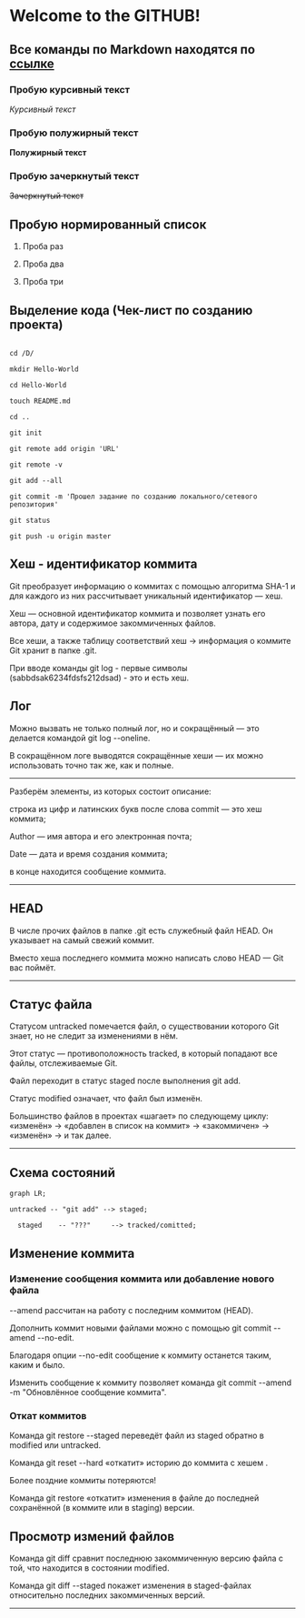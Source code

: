# Welcome to the GITHUB!

## Все команды по Markdown находятся по [ссылке](https://gist.github.com/fomvasss/8dd8cd7f88c67a4e3727f9d39224a84c)

### Пробую курсивный текст

_Курсивный текст_

### Пробую полужирный текст

__Полужирный текст__

### Пробую зачеркнутый текст

~~Зачеркнутый текст~~

## Пробую нормированный список

1. Проба раз

2. Проба два

3. Проба три

## Выделение кода (Чек-лист по созданию проекта)

```

cd /D/

mkdir Hello-World

cd Hello-World

touch README.md

cd ..

git init

git remote add origin 'URL'

git remote -v

git add --all

git commit -m 'Прошел задание по созданию локального/сетевого репозитория'

git status 

git push -u origin master

```

## Хеш - идентификатор коммита

Git преобразует информацию о коммитах с помощью алгоритма SHA-1 и для каждого из них рассчитывает уникальный идентификатор — хеш.

Хеш — основной идентификатор коммита и позволяет узнать его автора, дату и содержимое закоммиченных файлов.

Все хеши, а также таблицу соответствий хеш → информация о коммите Git хранит в папке .git.

При вводе команды git log - первые символы  (sabbdsak6234fdsfs212dsad) - это и есть хеш.

## Лог

Можно вызвать не только полный лог, но и сокращённый — это делается командой git log --oneline.

В сокращённом логе выводятся сокращённые хеши — их можно использовать точно так же, как и полные.

---

Разберём элементы, из которых состоит описание:

строка из цифр и латинских букв после слова commit — это хеш коммита;

Author — имя автора и его электронная почта;

Date — дата и время создания коммита;

в конце находится сообщение коммита.

---

## HEAD

В числе прочих файлов в папке .git есть служебный файл HEAD. Он указывает на самый свежий коммит.

Вместо хеша последнего коммита можно написать слово HEAD — Git вас поймёт.

---

## Статус файла

Статусом untracked помечается файл, о существовании которого Git знает, но не следит за изменениями в нём. 

Этот статус — противоположность tracked, в который попадают все файлы, отслеживаемые Git.

Файл переходит в статус staged после выполнения git add.

Статус modified означает, что файл был изменён.

Большинство файлов в проектах «шагает» по следующему циклу: «изменён» → «добавлен в список на коммит» → «закоммичен» → «изменён» → и так далее.

---

## Схема состояний

```mermaid
graph LR;

untracked -- "git add" --> staged;

  staged    -- "???"     --> tracked/comitted;

```

## Изменение коммита

### Изменение сообщения коммита или добавление нового файла

--amend рассчитан на работу с последним коммитом (HEAD).

Дополнить коммит новыми файлами можно с помощью git commit --amend --no-edit. 

Благодаря опции --no-edit сообщение к коммиту останется таким, каким и было.

Изменить сообщение к коммиту позволяет команда git commit --amend -m "Обновлённое сообщение коммита".

### Откат коммитов

Команда git restore --staged <file> переведёт файл из staged обратно в modified или untracked.

Команда git reset --hard <commit hash> «откатит» историю до коммита с хешем <hash>. 

Более поздние коммиты потеряются!

Команда git restore <file> «откатит» изменения в файле до последней сохранённой (в коммите или в staging) версии.

## Просмотр измений файлов

Команда git diff сравнит последнюю закоммиченную версию файла с той, что находится в состоянии modified.

Команда git diff --staged покажет изменения в staged-файлах относительно последних закоммиченных версий.

---
